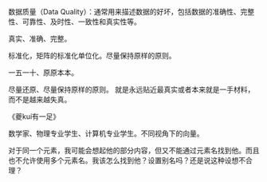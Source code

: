 数据质量（Data Quality）：通常用来描述数据的好坏，包括数据的准确性、完整性、可靠性、及时性、一致性和真实性等。

真实、准确、完整。

标准化，矩阵的标准化单位化。尽量保持原样的原则。

一五一十、原原本本。

尽量还原、尽量保持原样的原则。 就是永远贴近最真实或者本来就是一手材料，而不是越来越失真。

《夔kuí有一足》

数学家、物理专业学生、计算机专业学生。不同视角下的向量。

对于同一个元素，我可能会想起他的部分内容，但又不能通过元素名找到他。而且也不允许使用多个元素名。我该怎么找到他？设置别名吗？还是说这种设想不合理？